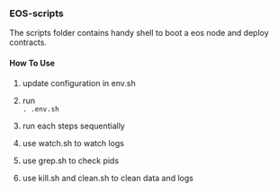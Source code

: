 ### EOS-scripts

The scripts folder contains handy shell to boot a eos node and deploy contracts.

#### How To Use
1. update configuration in env.sh
2. run  
 ```. .env.sh```

3. run each steps sequentially
4. use watch.sh to watch logs
5. use grep.sh to check pids
6. use kill.sh and clean.sh to clean data and logs
